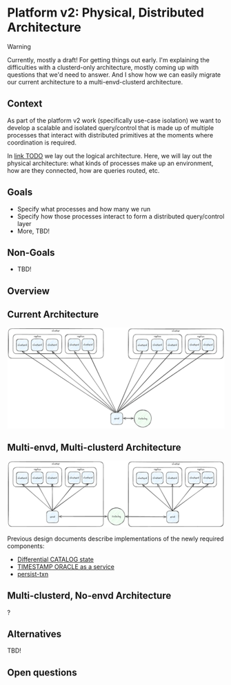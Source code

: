 # Platform v2: Physical, Distributed Architecture

> [!WARNING]
> Currently, mostly a draft! For getting things out early. I'm explaining the
> difficulties with a clusterd-only architecture, mostly coming up with
> questions that we'd need to answer. And I show how we can easily migrate our
> current architecture to a multi-envd-clusterd architecture.

## Context

As part of the platform v2 work (specifically use-case isolation) we want to
develop a scalable and isolated query/control that is made up of multiple
processes that interact with distributed primitives at the moments where
coordination is required.

In [link TODO]() we lay out the logical architecture. Here, we will lay out the
physical architecture: what kinds of processes make up an environment, how are
they connected, how are queries routed, etc.

## Goals

- Specify what processes and how many we run
- Specify how those processes interact to form a distributed query/control layer
- More, TBD!

## Non-Goals

- TBD!

## Overview

## Current Architecture

![current, single-envd architecture](./static/pv2_physical_architecture/single-envd.png)

## Multi-envd, Multi-clusterd Architecture

![multi-envd architecture](./static/pv2_physical_architecture/multi-envd-clusterd.png)

Previous design documents describe implementations of the newly required components:

 - [Differential CATALOG state](./20230806_durable_catalog_state.md)
 - [TIMESTAMP ORACLE as a service](./20230921_distributed_ts_oracle.md)
 - [persist-txn](./20230705_v2_txn_management.md)

## Multi-clusterd, No-envd Architecture

?

## Alternatives

TBD!

## Open questions

